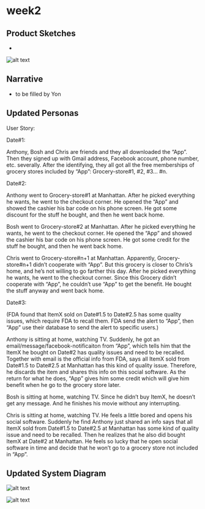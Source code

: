 # week2

## Product Sketches
* 
![alt text](https://github.com/MaxKaye/ctcornellrecall/blob/master/weeklyUpdate/week2/Week2.JPG "Product Sketches")

## Narrative
* to be filled by Yon

## Updated Personas
User Story:

Date#1:

Anthony, Bosh and Chris are friends and they all downloaded the “App”. Then they signed up with Gmail address, Facebook account, phone number, etc. severally. After the identifying, they all got all the free memberships of grocery stores included by “App”: Grocery-store#1, #2, #3... #n. 

Date#2:

Anthony went to Grocery-store#1 at Manhattan. After he picked everything he wants, he went to the checkout corner. He opened the “App” and showed the cashier his bar code on his phone screen. He got some discount for the stuff he bought, and then he went back home.

Bosh went to Grocery-store#2 at Manhattan.  After he picked everything he wants, he went to the checkout corner. He opened the “App” and showed the cashier his bar code on his phone screen. He got some credit for the stuff he bought, and then he went back home.

Chris went to Grocery-store#n+1 at Manhattan. Apparently, Grocery-store#n+1 didn’t cooperate with “App”. But this grocery is closer to Chris’s home, and he’s not willing to go farther this day. After he picked everything he wants, he went to the checkout corner. Since this Grocery didn’t cooperate with “App”, he couldn’t use “App” to get the benefit. He bought the stuff anyway and went back home.

Date#3:

(FDA found that ItemX sold on Date#1.5 to Date#2.5 has some quality issues, which require FDA to recall them. FDA send the alert to “App”, then “App” use their database to send the alert to specific users.)

Anthony is sitting at home, watching TV. Suddenly, he got an email/message/facebook-notificaiton from “App”, which tells him that the ItemX he bought on Date#2 has quality issues and need to be recalled. Together with email is the official info from FDA, says all ItemX sold from Date#1.5 to Date#2.5 at Manhattan has this kind of quality issue. Therefore, he discards the item and shares this info on this social software. As the return for what he does, “App” gives him some credit which will give him benefit when he go to the grocery store later.

Bosh is sitting at home, watching TV. Since he didn’t buy ItemX, he doesn’t get any message. And he finishes his movie without any interrupting.

Chris is sitting at home, watching TV. He feels a little bored and opens his social software. Suddenly he find Anthony just shared an info says that all ItemX sold from Date#1.5 to Date#2.5 at Manhattan has some kind of quality issue and need to be recalled. Then he realizes that he also did bought ItemX at Date#2 at Manhattan. He feels so lucky that he open social software in time and decide that he won’t go to a grocery store not included in “App”.

## Updated System Diagram
![alt text](https://github.com/MaxKaye/ctcornellrecall/blob/master/weeklyUpdate/week2/IMG_8444.JPG "New Version of System Diagram 1")

![alt text](https://github.com/MaxKaye/ctcornellrecall/blob/master/FullSizeRender.jpg "Neater Version of Updated System Diagram")





